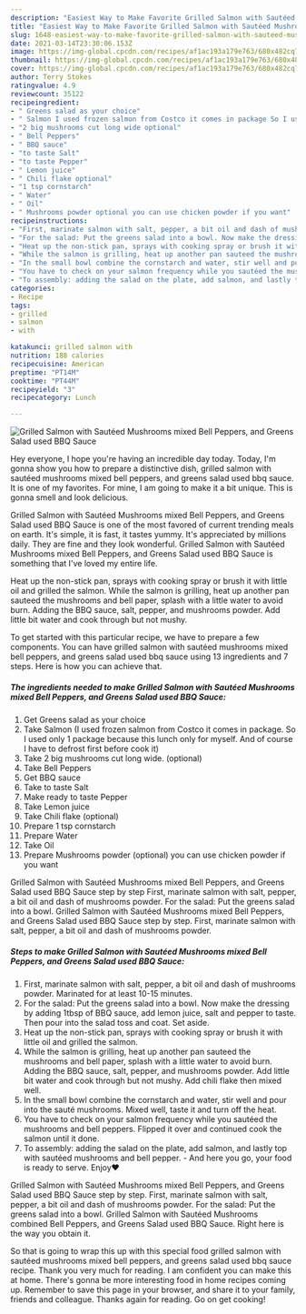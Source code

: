 ```yaml
---
description: "Easiest Way to Make Favorite Grilled Salmon with Sautéed Mushrooms mixed Bell Peppers, and Greens Salad used BBQ Sauce"
title: "Easiest Way to Make Favorite Grilled Salmon with Sautéed Mushrooms mixed Bell Peppers, and Greens Salad used BBQ Sauce"
slug: 1648-easiest-way-to-make-favorite-grilled-salmon-with-sauteed-mushrooms-mixed-bell-peppers-and-greens-salad-used-bbq-sauce
date: 2021-03-14T23:30:06.153Z
image: https://img-global.cpcdn.com/recipes/af1ac193a179e763/680x482cq70/grilled-salmon-with-sauteed-mushrooms-mixed-bell-peppers-and-greens-salad-used-bbq-sauce-recipe-main-photo.jpg
thumbnail: https://img-global.cpcdn.com/recipes/af1ac193a179e763/680x482cq70/grilled-salmon-with-sauteed-mushrooms-mixed-bell-peppers-and-greens-salad-used-bbq-sauce-recipe-main-photo.jpg
cover: https://img-global.cpcdn.com/recipes/af1ac193a179e763/680x482cq70/grilled-salmon-with-sauteed-mushrooms-mixed-bell-peppers-and-greens-salad-used-bbq-sauce-recipe-main-photo.jpg
author: Terry Stokes
ratingvalue: 4.9
reviewcount: 35122
recipeingredient:
- " Greens salad as your choice"
- " Salmon I used frozen salmon from Costco it comes in package So I used only 1 package because this lunch only for myself And of course I have to defrost first before cook it"
- "2 big mushrooms cut long wide optional"
- " Bell Peppers"
- " BBQ sauce"
- "to taste Salt"
- "to taste Pepper"
- " Lemon juice"
- " Chili flake optional"
- "1 tsp cornstarch"
- " Water"
- " Oil"
- " Mushrooms powder optional you can use chicken powder if you want"
recipeinstructions:
- "First, marinate salmon with salt, pepper, a bit oil and dash of mushrooms powder. Marinated for at least 10-15 minutes."
- "For the salad: Put the greens salad into a bowl. Now make the dressing by adding 1tbsp of BBQ sauce, add lemon juice, salt and pepper to taste. Then pour into the salad toss and coat. Set aside."
- "Heat up the non-stick pan, sprays with cooking spray or brush it with little oil and grilled the salmon."
- "While the salmon is grilling, heat up another pan sauteed the mushrooms and bell paper, splash with a little water to avoid burn. Adding the BBQ sauce, salt, pepper, and mushrooms powder. Add little bit water and cook through but not mushy. Add chili flake then mixed well."
- "In the small bowl combine the cornstarch and water, stir well and pour into the sauté mushrooms. Mixed well, taste it and turn off the heat."
- "You have to check on your salmon frequency while you sautéed the mushrooms and bell peppers. Flipped it over and continued cook the salmon until it done."
- "To assembly: adding the salad on the plate, add salmon, and lastly top with sautéed mushrooms and bell pepper.  And here you go, your food is ready to serve. Enjoy❤️"
categories:
- Recipe
tags:
- grilled
- salmon
- with

katakunci: grilled salmon with 
nutrition: 188 calories
recipecuisine: American
preptime: "PT14M"
cooktime: "PT44M"
recipeyield: "3"
recipecategory: Lunch

---
```



![Grilled Salmon with Sautéed Mushrooms mixed Bell Peppers, and Greens Salad used BBQ Sauce](https://img-global.cpcdn.com/recipes/af1ac193a179e763/680x482cq70/grilled-salmon-with-sauteed-mushrooms-mixed-bell-peppers-and-greens-salad-used-bbq-sauce-recipe-main-photo.jpg)

Hey everyone, I hope you're having an incredible day today. Today, I'm gonna show you how to prepare a distinctive dish, grilled salmon with sautéed mushrooms mixed bell peppers, and greens salad used bbq sauce. It is one of my favorites. For mine, I am going to make it a bit unique. This is gonna smell and look delicious.

Grilled Salmon with Sautéed Mushrooms mixed Bell Peppers, and Greens Salad used BBQ Sauce is one of the most favored of current trending meals on earth. It's simple, it is fast, it tastes yummy. It's appreciated by millions daily. They are fine and they look wonderful. Grilled Salmon with Sautéed Mushrooms mixed Bell Peppers, and Greens Salad used BBQ Sauce is something that I've loved my entire life.

Heat up the non-stick pan, sprays with cooking spray or brush it with little oil and grilled the salmon. While the salmon is grilling, heat up another pan sauteed the mushrooms and bell paper, splash with a little water to avoid burn. Adding the BBQ sauce, salt, pepper, and mushrooms powder. Add little bit water and cook through but not mushy.


To get started with this particular recipe, we have to prepare a few components. You can have grilled salmon with sautéed mushrooms mixed bell peppers, and greens salad used bbq sauce using 13 ingredients and 7 steps. Here is how you can achieve that.

<!--inarticleads1-->

##### The ingredients needed to make Grilled Salmon with Sautéed Mushrooms mixed Bell Peppers, and Greens Salad used BBQ Sauce:

1. Get  Greens salad as your choice
1. Take  Salmon (I used frozen salmon from Costco it comes in package. So I used only 1 package because this lunch only for myself. And of course I have to defrost first before cook it)
1. Take 2 big mushrooms cut long wide. (optional)
1. Take  Bell Peppers
1. Get  BBQ sauce
1. Take to taste Salt
1. Make ready to taste Pepper
1. Take  Lemon juice
1. Take  Chili flake (optional)
1. Prepare 1 tsp cornstarch
1. Prepare  Water
1. Take  Oil
1. Prepare  Mushrooms powder (optional) you can use chicken powder if you want


Grilled Salmon with Sautéed Mushrooms mixed Bell Peppers, and Greens Salad used BBQ Sauce step by step First, marinate salmon with salt, pepper, a bit oil and dash of mushrooms powder. For the salad: Put the greens salad into a bowl. Grilled Salmon with Sautéed Mushrooms mixed Bell Peppers, and Greens Salad used BBQ Sauce step by step. First, marinate salmon with salt, pepper, a bit oil and dash of mushrooms powder. 

<!--inarticleads2-->

##### Steps to make Grilled Salmon with Sautéed Mushrooms mixed Bell Peppers, and Greens Salad used BBQ Sauce:

1. First, marinate salmon with salt, pepper, a bit oil and dash of mushrooms powder. Marinated for at least 10-15 minutes.
1. For the salad: Put the greens salad into a bowl. Now make the dressing by adding 1tbsp of BBQ sauce, add lemon juice, salt and pepper to taste. Then pour into the salad toss and coat. Set aside.
1. Heat up the non-stick pan, sprays with cooking spray or brush it with little oil and grilled the salmon.
1. While the salmon is grilling, heat up another pan sauteed the mushrooms and bell paper, splash with a little water to avoid burn. Adding the BBQ sauce, salt, pepper, and mushrooms powder. Add little bit water and cook through but not mushy. Add chili flake then mixed well.
1. In the small bowl combine the cornstarch and water, stir well and pour into the sauté mushrooms. Mixed well, taste it and turn off the heat.
1. You have to check on your salmon frequency while you sautéed the mushrooms and bell peppers. Flipped it over and continued cook the salmon until it done.
1. To assembly: adding the salad on the plate, add salmon, and lastly top with sautéed mushrooms and bell pepper.  - And here you go, your food is ready to serve. Enjoy❤️


Grilled Salmon with Sautéed Mushrooms mixed Bell Peppers, and Greens Salad used BBQ Sauce step by step. First, marinate salmon with salt, pepper, a bit oil and dash of mushrooms powder. For the salad: Put the greens salad into a bowl. Grilled Salmon with Sautéed Mushrooms combined Bell Peppers, and Greens Salad used BBQ Sauce. Right here is the way you obtain it. 

So that is going to wrap this up with this special food grilled salmon with sautéed mushrooms mixed bell peppers, and greens salad used bbq sauce recipe. Thank you very much for reading. I am confident you can make this at home. There's gonna be more interesting food in home recipes coming up. Remember to save this page in your browser, and share it to your family, friends and colleague. Thanks again for reading. Go on get cooking!

